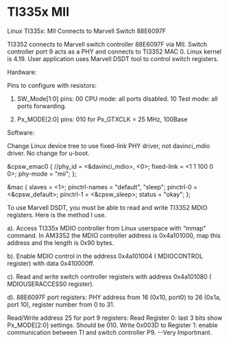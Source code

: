 # TI335x MII
Linux TI335x: MII Connects to Marvell Switch 88E6097F

TI3352 connects to Marvell switch controller 88E6097F via MII. Switch controller port 9 acts as a PHY and connects to TI3352 MAC 0. Linux kernel is 4.19. User application uses Marvell DSDT tool to control switch registers.

Hardware:

Pins to configure with resistors:
1. SW_Mode[1:0] pins: 00 CPU mode: all ports disabled. 
10 Test mode: all ports forwarding.

2. Px_MODE[2:0] pins: 010 for Px_GTXCLK = 25 MHz, 100Base

Software:

Change Linux device tree to use fixed-link PHY driver, not davinci_mdio driver. No change for u-boot.

&cpsw_emac0 {
	//phy_id = <&davinci_mdio>, <0>;
	fixed-link = <1 1 100 0 0>;
	phy-mode = "mii";
};

&mac {
 slaves = <1>;
 pinctrl-names = "default", "sleep";
 pinctrl-0 = <&cpsw_default>;
 pinctrl-1 = <&cpsw_sleep>;
 status = "okay";
};

To use Marvell DSDT, you must be able to read and write TI3352 MDIO registers. Here is the method I use.

a). Access TI335x MDIO controller from Linux userspace with “mmap” command. In AM3352 the MDIO controller address is 0x4a101000, map this address and the length is 0x90 bytes.

b). Enable MDIO control in the address 0x4a101004 ( MDIOCONTROL register) with data 0x410000ff.

c). Read and write switch controller registers with address 0x4a101080 ( MDIOUSERACCESS0 register).

d). 88E6097F port registers: PHY address from 16 (0x10, port0) to 26 (0x1a, port 10), register number from 0 to 31. 

Read/Write address 25 for port 9 registers:
Read Register 0: last 3 bits show Px_MODE[2:0] settings. Should be 010. 
Write 0x003D to Register 1: enable communication between TI and switch controller P9. --Very Importmant.

